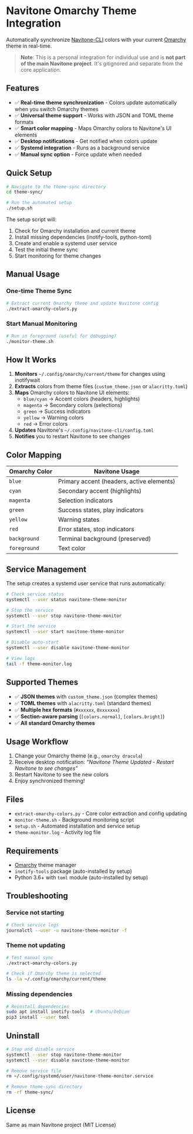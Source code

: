 # Navitone Omarchy Theme Integration

Automatically synchronize [Navitone-CLI](https://github.com/yourusername/navitone-cli) colors with your current [Omarchy](https://github.com/aredl/omarchy) theme in real-time.

> **Note**: This is a personal integration for individual use and is **not part of the main Navitone project**. It's gitignored and separate from the core application.

## Features

- ✅ **Real-time theme synchronization** - Colors update automatically when you switch Omarchy themes
- ✅ **Universal theme support** - Works with JSON and TOML theme formats
- ✅ **Smart color mapping** - Maps Omarchy colors to Navitone's UI elements
- ✅ **Desktop notifications** - Get notified when colors update
- ✅ **Systemd integration** - Runs as a background service
- ✅ **Manual sync option** - Force update when needed

## Quick Setup

```bash
# Navigate to the theme-sync directory
cd theme-sync/

# Run the automated setup
./setup.sh
```

The setup script will:
1. Check for Omarchy installation and current theme
2. Install missing dependencies (inotify-tools, python-toml)
3. Create and enable a systemd user service
4. Test the initial theme sync
5. Start monitoring for theme changes

## Manual Usage

### One-time Theme Sync
```bash
# Extract current Omarchy theme and update Navitone config
./extract-omarchy-colors.py
```

### Start Manual Monitoring
```bash
# Run in foreground (useful for debugging)
./monitor-theme.sh
```

## How It Works

1. **Monitors** `~/.config/omarchy/current/theme` for changes using inotifywait
2. **Extracts** colors from theme files (`custom_theme.json` or `alacritty.toml`)
3. **Maps** Omarchy colors to Navitone UI elements:
   - `blue/cyan` → Accent colors (headers, highlights)
   - `magenta` → Secondary colors (selections)
   - `green` → Success indicators
   - `yellow` → Warning colors
   - `red` → Error colors
4. **Updates** Navitone's `~/.config/navitone-cli/config.toml`
5. **Notifies** you to restart Navitone to see changes

## Color Mapping

| Omarchy Color | Navitone Usage |
|---------------|----------------|
| `blue`        | Primary accent (headers, active elements) |
| `cyan`        | Secondary accent (highlights) |
| `magenta`     | Selection indicators |
| `green`       | Success states, play indicators |
| `yellow`      | Warning states |
| `red`         | Error states, stop indicators |
| `background`  | Terminal background (preserved) |
| `foreground`  | Text color |

## Service Management

The setup creates a systemd user service that runs automatically:

```bash
# Check service status
systemctl --user status navitone-theme-monitor

# Stop the service
systemctl --user stop navitone-theme-monitor

# Start the service
systemctl --user start navitone-theme-monitor

# Disable auto-start
systemctl --user disable navitone-theme-monitor

# View logs
tail -f theme-monitor.log
```

## Supported Themes

- ✅ **JSON themes** with `custom_theme.json` (complex themes)
- ✅ **TOML themes** with `alacritty.toml` (standard themes)
- ✅ **Multiple hex formats** (`#xxxxxx`, `0xxxxxxx`)
- ✅ **Section-aware parsing** (`[colors.normal]`, `[colors.bright]`)
- ✅ **All standard Omarchy themes**

## Usage Workflow

1. Change your Omarchy theme (e.g., `omarchy dracula`)
2. Receive desktop notification: *"Navitone Theme Updated - Restart Navitone to see changes"*
3. Restart Navitone to see the new colors
4. Enjoy synchronized theming!

## Files

- `extract-omarchy-colors.py` - Core color extraction and config updating
- `monitor-theme.sh` - Background monitoring script
- `setup.sh` - Automated installation and service setup
- `theme-monitor.log` - Activity log file

## Requirements

- [Omarchy](https://github.com/aredl/omarchy) theme manager
- `inotify-tools` package (auto-installed by setup)
- Python 3.6+ with `toml` module (auto-installed by setup)

## Troubleshooting

### Service not starting
```bash
# Check service logs
journalctl --user -u navitone-theme-monitor -f
```

### Theme not updating
```bash
# Test manual sync
./extract-omarchy-colors.py

# Check if Omarchy theme is selected
ls -la ~/.config/omarchy/current/theme
```

### Missing dependencies
```bash
# Reinstall dependencies
sudo apt install inotify-tools  # Ubuntu/Debian
pip3 install --user toml
```

## Uninstall

```bash
# Stop and disable service
systemctl --user stop navitone-theme-monitor
systemctl --user disable navitone-theme-monitor

# Remove service file
rm ~/.config/systemd/user/navitone-theme-monitor.service

# Remove theme-sync directory
rm -rf theme-sync/
```

## License

Same as main Navitone project (MIT License)